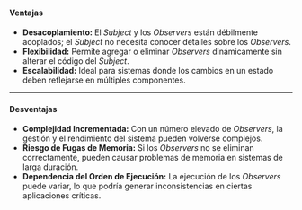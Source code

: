 #### **Ventajas**

-   **Desacoplamiento:** El _Subject_ y los _Observers_ están débilmente acoplados; el _Subject_ no necesita conocer detalles sobre los _Observers_.
-   **Flexibilidad:** Permite agregar o eliminar _Observers_ dinámicamente sin alterar el código del _Subject_.
-   **Escalabilidad:** Ideal para sistemas donde los cambios en un estado deben reflejarse en múltiples componentes.

----------

#### **Desventajas**

-   **Complejidad Incrementada:** Con un número elevado de _Observers_, la gestión y el rendimiento del sistema pueden volverse complejos.
-   **Riesgo de Fugas de Memoria:** Si los _Observers_ no se eliminan correctamente, pueden causar problemas de memoria en sistemas de larga duración.
-   **Dependencia del Orden de Ejecución:** La ejecución de los _Observers_ puede variar, lo que podría generar inconsistencias en ciertas aplicaciones críticas.